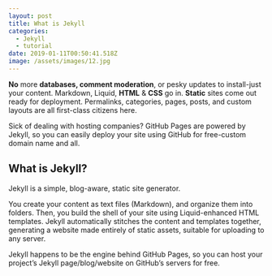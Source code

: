 ```yaml
---
layout: post
title: What is Jekyll
categories:
  - Jekyll
  - tutorial
date: 2019-01-11T00:50:41.518Z
image: /assets/images/12.jpg
---
```

**No** more **databases, comment moderation**, or pesky updates to install-just your content. Markdown, Liquid, **HTML** & **CSS** go in. **Static** sites come out ready for deployment. Permalinks, categories, pages, posts, and custom layouts are all first-class citizens here.

Sick of dealing with hosting companies? GitHub Pages are powered by Jekyll, so you can easily deploy your site using GitHub for free-custom domain name and all.

## What is Jekyll?

Jekyll is a simple, blog-aware, static site generator.

You create your content as text files (Markdown), and organize them into folders. Then, you build the shell of your site using Liquid-enhanced HTML templates. Jekyll automatically stitches the content and templates together, generating a website made entirely of static assets, suitable for uploading to any server.

Jekyll happens to be the engine behind GitHub Pages, so you can host your project’s Jekyll page/blog/website on GitHub’s servers for free.
